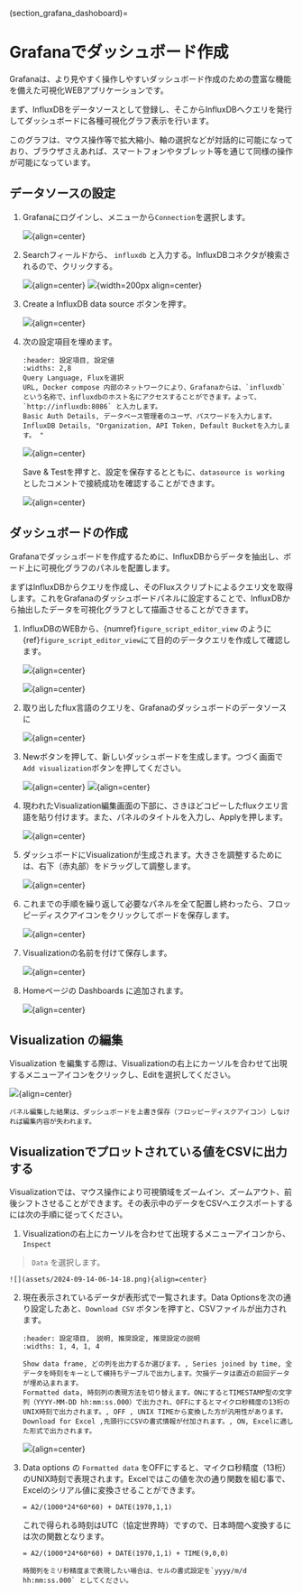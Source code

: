 (section_grafana_dashoboard)=
# Grafanaでダッシュボード作成

Grafanaは、より見やすく操作しやすいダッシュボード作成のための豊富な機能を備えた可視化WEBアプリケーションです。

まず、InfluxDBをデータソースとして登録し、そこからInfluxDBへクエリを発行してダッシュボードに各種可視化グラフ表示を行います。

このグラフは、マウス操作等で拡大縮小、軸の選択などが対話的に可能になっており、ブラウザさえあれば、スマートフォンやタブレット等を通じて同様の操作が可能になっています。

## データソースの設定

1. Grafanaにログインし、メニューから`Connection`を選択します。

    ![](assets/2023-06-20-18-27-57.png){align=center}

2. Searchフィールドから、 `influxdb` と入力する。InfluxDBコネクタが検索されるので、クリックする。

    ![](assets/2023-06-20-18-30-01.png){align=center}   ![](assets/2023-06-20-18-31-33.png){width=200px align=center}

3. Create a InfluxDB data source ボタンを押す。

    ![](assets/2023-06-20-18-35-49.png){align=center}

4. 次の設定項目を埋めます。

    ```{csv-table}
    :header: 設定項目, 設定値
    :widths: 2,8
    Query Language, Fluxを選択
    URL, Docker compose 内部のネットワークにより、Grafanaからは、`influxdb` という名称で、influxdbのホスト名にアクセスすることができます。よって、 `http://influxdb:8086` と入力します。
    Basic Auth Details, データベース管理者のユーザ、パスワードを入力します。
    InfluxDB Details, "Organization, API Token, Default Bucketを入力します。 "
    ```

    ![](assets/2023-06-20-18-47-43.png){align=center}

    Save & Testを押すと、設定を保存するとともに、`datasource is working` としたコメントで接続成功を確認することができます。

    ![](assets/2023-06-20-18-47-06.png){align=center}


## ダッシュボードの作成

Grafanaでダッシュボードを作成するために、InfluxDBからデータを抽出し、ボード上に可視化グラフのパネルを配置します。

まずはInfluxDBからクエリを作成し、そのFluxスクリプトによるクエリ文を取得します。これをGrafanaのダッシュボードパネルに設定することで、InfluxDBから抽出したデータを可視化グラフとして描画させることができます。

1. InfluxDBのWEBから、{numref}`figure_script_editor_view` のように{ref}`figure_script_editor_view`にて目的のデータクエリを作成して確認します。

    ![](assets/2023-06-20-19-07-19.png){align=center}

    ![](assets/2023-06-20-19-08-26.png){align=center}

2. 取り出したflux言語のクエリを、Grafanaのダッシュボードのデータソースに

    ![](assets/2023-06-20-19-02-21.png){align=center}

3. Newボタンを押して、新しいダッシュボードを生成します。つづく画面で`Add visualization`ボタンを押してください。

    ![](assets/2023-06-20-19-02-46.png){align=center}
    ![](assets/2023-06-20-19-03-46.png){align=center}

4. 現われたVisualization編集画面の下部に、さきほどコピーしたfluxクエリ言語を貼り付けます。また、パネルのタイトルを入力し、Applyを押します。

    ![](assets/2023-06-20-19-14-35.png){align=center}

5. ダッシュボードにVisualizationが生成されます。大きさを調整するためには、右下（赤丸部）をドラッグして調整します。

    ![](assets/2023-06-20-19-17-13.png){align=center}

6. これまでの手順を繰り返して必要なパネルを全て配置し終わったら、フロッピーディスクアイコンをクリックしてボードを保存します。

    ![](assets/2023-06-20-19-18-59.png){align=center}

7. Visualizationの名前を付けて保存します。

    ![](assets/2023-06-20-19-21-29.png){align=center}

8. Homeページの Dashboards に追加されます。

    ![](assets/2023-06-20-19-24-11.png){align=center}


## Visualization の編集

Visualization を編集する際は、Visualizationの右上にカーソルを合わせて出現するメニューアイコンをクリックし、Editを選択してください。

![](assets/2023-06-20-19-27-52.png){align=center}

```{warning}
パネル編集した結果は、ダッシュボードを上書き保存（フロッピーディスクアイコン）しなければ編集内容が失われます。
```

## Visualizationでプロットされている値をCSVに出力する

Visualizationでは、マウス操作により可視領域をズームイン、ズームアウト、前後シフトさせることができます。その表示中のデータをCSVへエクスポートするには次の手順に従ってください。

1. Visualizationの右上にカーソルを合わせて出現するメニューアイコンから、 `Inspect`
 > `Data` を選択します。

    ![](assets/2024-09-14-06-14-18.png){align=center}

2. 現在表示されているデータが表形式で一覧されます。Data Optionsを次の通り設定したあと、`Download CSV` ボタンを押すと、CSVファイルが出力されます。

    ```{csv-table}
    :header: 設定項目,　説明, 推奨設定, 推奨設定の説明
    :widths: 1, 4, 1, 4

    Show data frame, どの列を出力するか選びます。, Series joined by time, 全データを時刻をキーとして横持ちテーブルで出力します。欠損データは直近の前回データが埋め込まれます。
    Formatted data, 時刻列の表現方法を切り替えます。ONにするとTIMESTAMP型の文字列（YYYY-MM-DD hh:mm:ss.000）で出力され、OFFにするとマイクロ秒精度の13桁のUNIX時刻で出力されます。, OFF , UNIX TIMEから変換した方が汎用性があります。
    Download for Excel ,先頭行にCSVの書式情報が付加されます。, ON, Excelに適した形式で出力されます。
    ```

    ![](assets/2024-09-14-06-21-22.png){align=center}

3. Data options の `Formatted data` をOFFにすると、マイクロ秒精度（13桁）のUNIX時刻で表現されます。Excelではこの値を次の通り関数を組む事で、Excelのシリアル値に変換させることができます。

    ``` excel
    = A2/(1000*24*60*60) + DATE(1970,1,1)
    ```
    
    これで得られる時刻はUTC（協定世界時）ですので、日本時間へ変換するには次の関数となります。

    ``` excel
    = A2/(1000*24*60*60) + DATE(1970,1,1) + TIME(9,0,0)
    ```

    ```{tip}
    時間列をミリ秒精度まで表現したい場合は、セルの書式設定を`yyyy/m/d hh:mm:ss.000` としてください。
    ```